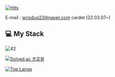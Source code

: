 [![Hits](https://hits.seeyoufarm.com/api/count/incr/badge.svg?url=https%3A%2F%2Fgithub.com%2Fwnsduq23%2Fhit-counter&count_bg=%2313DDA8&title_bg=%23555555&icon=github.svg&icon_color=%23E7E7E7&title=hits&edge_flat=false)](https://hits.seeyoufarm.com)

E-mail : wnsduq23@naver.com cardet (22.03.07~)

## 💻 My Stack
<img alt="42" src ="https://img.shields.io/badge/42.svg?&style=for-the-badge&logo=Cardet&logoColor=000000"/>

[![Solved.ac
프로필](http://mazassumnida.wtf/api/mini/generate_badge?boj=wnsduq23)](https://solved.ac/wnsduq23)


[![Top Langs](https://github-readme-stats.vercel.app/api/top-langs/?username=wnsduq23)](https://github.com/wnsduq23/github-readme-stats)
